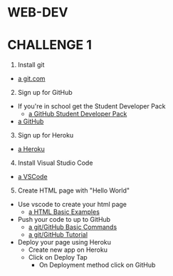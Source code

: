 # WEB-DEV

# CHALLENGE 1

1. Install git
* [a git.com](https://git-scm.com/downloads)

2. Sign up for GitHub
- If you're in school get the Student Developer Pack
    - [a GitHub Student Developer Pack ](https://education.github.com/pack)
- [a GitHub ](https://github.com/)

3. Sign up for Heroku
* [a Heroku ](https://www.heroku.com/)

4. Install Visual Studio Code
* [a VSCode ](https://code.visualstudio.com/)

5. Create HTML page with "Hello World"
- Use vscode to create your html page
    - [a HTML Basic Examples ](https://www.w3schools.com/html/html_basic.asp)
- Push your code to up to GitHub
    - [a git/GitHub Basic Commands ](https://youtu.be/JQ6sdkL6z80)
    - [a git/GitHub Tutorial ](https://product.hubspot.com/blog/git-and-github-tutorial-for-beginners)
- Deploy your page using Heroku
    - Create new app on Heroku
    - Click on Deploy Tap
        - On Deployment method click on GitHub
